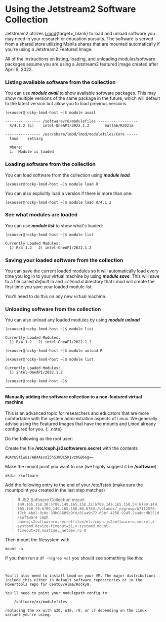 # Using the Jetstream2 Software Collection

Jetstream2 utilizes [Lmod](https://lmod.readthedocs.io/){target=_blank} to load and unload software you may need in your research or education pursuits. The software is served from a shared store utilizing Manila shares that are mounted automatically if you're using a Jetstream2 Featured Image.

All of the instructions on listing, loading, and unloading modules/software packages assume you are using a Jetstream2 featured image created after April 9, 2022.

### Listing available software from the collection

You can use ***module avail*** to show available software packages. This may show multiple versions of the same package in the future, which will default to the latest version but allow you to load previous versions.

    [exouser@rocky-lmod-host ~]$ module avail

    ---------------- /software/r8/modulefiles ------------------
      R/4.1.2 (L)    intel-OneAPI/2022.1.2       matlab/R2021a

    ---------------- /usr/share/lmod/lmod/modulefiles/Core -----
      lmod    settarg

      Where:
      L:  Module is loaded

### Loading software from the collection

You can load software from the collection using ***module load***.

    [exouser@rocky-lmod-host ~]$ module load R

You can also explicitly load a version if there is more than one:

    [exouser@rocky-lmod-host ~]$ module load R/4.1.2

### See what modules are loaded

You can use ***module list*** to show what's loaded:

    [exouser@rocky-lmod-host ~]$ module list

    Currently Loaded Modules:
      1) R/4.1.2   2) intel-OneAPI/2022.1.2

### Saving your loaded software from the collection

You can save the current loaded modules so it will automatically load every time you log in to your virtual machine by using ***module save***. This will save to a file called *default* in and *~/.lmod.d* directory that Lmod will create the first time you save your loaded module list.

You'll need to do this on any new virtual machine.

### Unloading software from the collection

You can also unload any loaded modules by using ***module unload***

    [exouser@rocky-lmod-host ~]$ module list

    Currently Loaded Modules:
      1) R/4.1.2   2) intel-OneAPI/2022.1.2

    [exouser@rocky-lmod-host ~]$ module unload R
    
    [exouser@rocky-lmod-host ~]$ module list

    Currently Loaded Modules:
      1) intel-OneAPI/2022.1.2

    [exouser@rocky-lmod-host ~]$

----

#### Manually adding the software collection to a non-featured virtual machine

This is an advanced topic for researchers and educators that are more comfortable with the system administration aspects of Linux. We generally advise using the Featured Images that have the mounts and Lmod already configured for you.
{: .note}

Do the following as the root user:

Create the file **/etc/ceph.js2softwarero.secret** with the contents

    AQAYuStiw81/ABAAsvzI5h53WOC5K1vzmGB66g==

Make the mount point you want to use (we highly suggest it be **/software**)

    mkdir /software

Add the following entry to the end of your /etc/fstab (make sure the mountpoint you created in the last step matches)

> \# JS2 Software Collection mount
> ```149.165.158.38:6789,149.165.158.22:6789,149.165.158.54:6789,149.165.158.70:6789,149.165.158.86:6789:/volumes/_nogroup/b7112570-f7cb-4bd2-8c0e-39b08609b9fd/01aa9d72-69bf-4250-9245-2eaddcdb251d /software ceph name=js2softwarero,secretfile=/etc/ceph.js2softwarero.secret,x-systemd.device-timeout=31,x-systemd.mount-timeout=30,noatime,_netdev,ro 0```

Then mount the filesystem with

    mount -a

If you then run a `df -h|grep vol` you should see something like this:

> ```149.165.158.38:6789,149.165.158.22:6789,149.165.158.54:6789,149.165.158.70:6789,149.165.158.86:6789:/volumes/_nogroup/fe4f8ad4-2877-4e23-b5d3-46eb8476750b/ab404bac-9584-45f4-8a34-92dfc61fbb98   1.8T  134G  1.7T   2% /mnt/ceph
```

You'll also need to install Lmod on your VM. The major distributions include this either in default software repositories or in the Powertools repo for CentOS/Alma/Rocky8.

You'll need to point your modulepath config to:

    /software/xx/modulefiles

replacing the xx with u20, u18, r8, or c7 depending on the Linux variant you're using.

